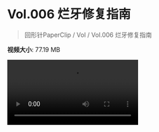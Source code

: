 # Vol.006 烂牙修复指南

> 回形针PaperClip / Vol / Vol.006 烂牙修复指南

**视频大小**: 77.19 MB

<div class="video"><video src="https://file.hsyhx.top/video/PaperClip/Vol/006.mp4" controls preload>🤔 您的浏览器不支持 video 标签</video></div>